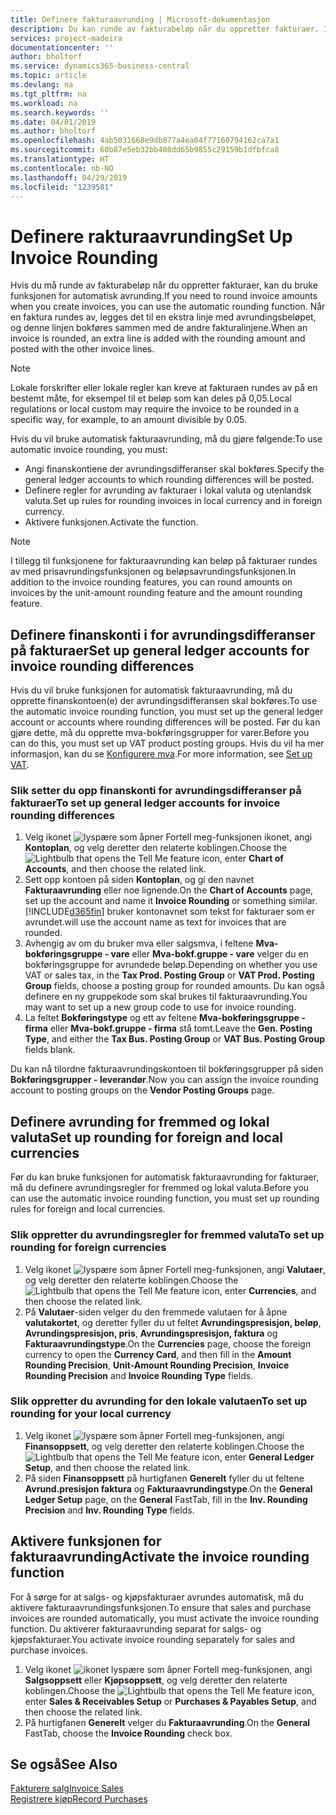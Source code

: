 ```yaml
---
title: Definere fakturaavrunding | Microsoft-dokumentasjon
description: Du kan runde av fakturabeløp når du oppretter fakturaer. I tillegg kan lokale forskrifter eller lokale regler kreve at fakturaen rundes av på en bestemt måte, for eksempel til et beløp som kan deles på 0,05.
services: project-madeira
documentationcenter: ''
author: bholtorf
ms.service: dynamics365-business-central
ms.topic: article
ms.devlang: na
ms.tgt_pltfrm: na
ms.workload: na
ms.search.keywords: ''
ms.date: 04/01/2019
ms.author: bholtorf
ms.openlocfilehash: 4ab5031668e9db877a4ea04f77160794162ca7a1
ms.sourcegitcommit: 60b87e5eb32bb408dd65b9855c29159b1dfbfca8
ms.translationtype: HT
ms.contentlocale: nb-NO
ms.lasthandoff: 04/29/2019
ms.locfileid: "1239501"
---
```

# <a name="set-up-invoice-rounding"></a><span data-ttu-id="bdf95-104">Definere rakturaavrunding</span><span class="sxs-lookup"><span data-stu-id="bdf95-104">Set Up Invoice Rounding</span></span>
<span data-ttu-id="bdf95-105">Hvis du må runde av fakturabeløp når du oppretter fakturaer, kan du bruke funksjonen for automatisk avrunding.</span><span class="sxs-lookup"><span data-stu-id="bdf95-105">If you need to round invoice amounts when you create invoices, you can use the automatic rounding function.</span></span> <span data-ttu-id="bdf95-106">Når en faktura rundes av, legges det til en ekstra linje med avrundingsbeløpet, og denne linjen bokføres sammen med de andre fakturalinjene.</span><span class="sxs-lookup"><span data-stu-id="bdf95-106">When an invoice is rounded, an extra line is added with the rounding amount and posted with the other invoice lines.</span></span>

> [!NOTE]  
>  <span data-ttu-id="bdf95-107">Lokale forskrifter eller lokale regler kan kreve at fakturaen rundes av på en bestemt måte, for eksempel til et beløp som kan deles på 0,05.</span><span class="sxs-lookup"><span data-stu-id="bdf95-107">Local regulations or local custom may require the invoice to be rounded in a specific way, for example, to an amount divisible by 0.05.</span></span>  

<span data-ttu-id="bdf95-108">Hvis du vil bruke automatisk fakturaavrunding, må du gjøre følgende:</span><span class="sxs-lookup"><span data-stu-id="bdf95-108">To use automatic invoice rounding, you must:</span></span>  

* <span data-ttu-id="bdf95-109">Angi finanskontiene der avrundingsdifferanser skal bokføres.</span><span class="sxs-lookup"><span data-stu-id="bdf95-109">Specify the general ledger accounts to which rounding differences will be posted.</span></span>  
* <span data-ttu-id="bdf95-110">Definere regler for avrunding av fakturaer i lokal valuta og utenlandsk valuta.</span><span class="sxs-lookup"><span data-stu-id="bdf95-110">Set up rules for rounding invoices in local currency and in foreign currency.</span></span>  
* <span data-ttu-id="bdf95-111">Aktivere funksjonen.</span><span class="sxs-lookup"><span data-stu-id="bdf95-111">Activate the function.</span></span>  

> [!NOTE]  
>  <span data-ttu-id="bdf95-112">I tillegg til funksjonene for fakturaavrunding kan beløp på fakturaer rundes av med prisavrundingsfunksjonen og beløpsavrundingsfunksjonen.</span><span class="sxs-lookup"><span data-stu-id="bdf95-112">In addition to the invoice rounding features, you can round amounts on invoices by the unit-amount rounding feature and the amount rounding feature.</span></span>  

## <a name="set-up-general-ledger-accounts-for-invoice-rounding-differences"></a><span data-ttu-id="bdf95-113">Definere finanskonti i for avrundingsdifferanser på fakturaer</span><span class="sxs-lookup"><span data-stu-id="bdf95-113">Set up general ledger accounts for invoice rounding differences</span></span>
<span data-ttu-id="bdf95-114">Hvis du vil bruke funksjonen for automatisk fakturaavrunding, må du opprette finanskontoen(e) der avrundingsdifferansen skal bokføres.</span><span class="sxs-lookup"><span data-stu-id="bdf95-114">To use the automatic invoice rounding function, you must set up the general ledger account or accounts where rounding differences will be posted.</span></span> <span data-ttu-id="bdf95-115">Før du kan gjøre dette, må du opprette mva-bokføringsgrupper for varer.</span><span class="sxs-lookup"><span data-stu-id="bdf95-115">Before you can do this, you must set up VAT product posting groups.</span></span> <span data-ttu-id="bdf95-116">Hvis du vil ha mer informasjon, kan du se [Konfigurere mva](finance-setup-vat.md).</span><span class="sxs-lookup"><span data-stu-id="bdf95-116">For more information, see [Set up VAT](finance-setup-vat.md).</span></span>  

### <a name="to-set-up-general-ledger-accounts-for-invoice-rounding-differences"></a><span data-ttu-id="bdf95-117">Slik setter du opp finanskonti for avrundingsdifferanser på fakturaer</span><span class="sxs-lookup"><span data-stu-id="bdf95-117">To set up general ledger accounts for invoice rounding differences</span></span>  
1. <span data-ttu-id="bdf95-118">Velg ikonet ![lyspære som åpner Fortell meg-funksjonen](media/ui-search/search_small.png "Fortell hva du vil gjøre") ikonet, angi **Kontoplan**, og velg deretter den relaterte koblingen.</span><span class="sxs-lookup"><span data-stu-id="bdf95-118">Choose the ![Lightbulb that opens the Tell Me feature](media/ui-search/search_small.png "Tell me what you want to do") icon, enter **Chart of Accounts**, and then choose the related link.</span></span>  
2. <span data-ttu-id="bdf95-119">Sett opp kontoen på siden **Kontoplan**, og gi den navnet **Fakturaavrunding** eller noe lignende.</span><span class="sxs-lookup"><span data-stu-id="bdf95-119">On the **Chart of Accounts** page, set up the account and name it **Invoice Rounding** or something similar.</span></span> [!INCLUDE[d365fin](includes/d365fin_md.md)] <span data-ttu-id="bdf95-120">bruker kontonavnet som tekst for fakturaer som er avrundet.</span><span class="sxs-lookup"><span data-stu-id="bdf95-120">will use the account name as text for invoices that are rounded.</span></span>  
3. <span data-ttu-id="bdf95-121">Avhengig av om du bruker mva eller salgsmva, i feltene **Mva-bokføringsgruppe - vare** eller **Mva-bokf.gruppe - vare** velger du en bokføringsgruppe for avrundede beløp.</span><span class="sxs-lookup"><span data-stu-id="bdf95-121">Depending on whether you use VAT or sales tax, in the **Tax Prod. Posting Group** or **VAT Prod. Posting Group** fields, choose a posting group for rounded amounts.</span></span> <span data-ttu-id="bdf95-122">Du kan også definere en ny gruppekode som skal brukes til fakturaavrunding.</span><span class="sxs-lookup"><span data-stu-id="bdf95-122">You may want to set up a new group code to use for invoice rounding.</span></span>
4. <span data-ttu-id="bdf95-123">La feltet **Bokføringstype** og ett av feltene **Mva-bokføringsgruppe - firma** eller **Mva-bokf.gruppe - firma** stå tomt.</span><span class="sxs-lookup"><span data-stu-id="bdf95-123">Leave the **Gen. Posting Type**, and either the **Tax Bus. Posting Group** or **VAT Bus. Posting Group** fields blank.</span></span> <!-- Why do we say to leave these blank, when there are a lot of other fields we also leave blank but don't mention? -->  

<span data-ttu-id="bdf95-124">Du kan nå tilordne fakturaavrundingskontoen til bokføringsgrupper på siden **Bokføringsgrupper - leverandør**.</span><span class="sxs-lookup"><span data-stu-id="bdf95-124">Now you can assign the invoice rounding account to posting groups on the **Vendor Posting Groups** page.</span></span>  <!-- Why only the vendor posting groups? -->

## <a name="set-up-rounding-for-foreign-and-local-currencies"></a><span data-ttu-id="bdf95-125">Definere avrunding for fremmed og lokal valuta</span><span class="sxs-lookup"><span data-stu-id="bdf95-125">Set up rounding for foreign and local currencies</span></span>
<span data-ttu-id="bdf95-126">Før du kan bruke funksjonen for automatisk fakturaavrunding for fakturaer, må du definere avrundingsregler for fremmed og lokal valuta.</span><span class="sxs-lookup"><span data-stu-id="bdf95-126">Before you can use the automatic invoice rounding function, you must set up rounding rules for foreign and local currencies.</span></span>

### <a name="to-set-up-rounding-for-foreign-currencies"></a><span data-ttu-id="bdf95-127">Slik oppretter du avrundingsregler for fremmed valuta</span><span class="sxs-lookup"><span data-stu-id="bdf95-127">To set up rounding for foreign currencies</span></span>  
1. <span data-ttu-id="bdf95-128">Velg ikonet ![lyspære som åpner Fortell meg-funksjonen](media/ui-search/search_small.png "Fortell hva du vil gjøre"), angi **Valutaer**, og velg deretter den relaterte koblingen.</span><span class="sxs-lookup"><span data-stu-id="bdf95-128">Choose the ![Lightbulb that opens the Tell Me feature](media/ui-search/search_small.png "Tell me what you want to do") icon, enter **Currencies**, and then choose the related link.</span></span>  
2. <span data-ttu-id="bdf95-129">På **Valutaer**-siden velger du den fremmede valutaen for å åpne **valutakortet**, og deretter fyller du ut feltet **Avrundingspresisjon, beløp**, **Avrundingspresisjon, pris**, **Avrundingspresisjon, faktura** og **Fakturaavrundingstype**.</span><span class="sxs-lookup"><span data-stu-id="bdf95-129">On the **Currencies** page, choose the foreign currency to open the **Currency Card**, and then fill in the **Amount Rounding Precision**, **Unit-Amount Rounding Precision**, **Invoice Rounding Precision** and **Invoice Rounding Type** fields.</span></span>

### <a name="to-set-up-rounding-for-your-local-currency"></a><span data-ttu-id="bdf95-130">Slik oppretter du avrunding for den lokale valutaen</span><span class="sxs-lookup"><span data-stu-id="bdf95-130">To set up rounding for your local currency</span></span>
1. <span data-ttu-id="bdf95-131">Velg ikonet ![lyspære som åpner Fortell meg-funksjonen](media/ui-search/search_small.png "Fortell hva du vil gjøre"), angi **Finansoppsett**, og velg deretter den relaterte koblingen.</span><span class="sxs-lookup"><span data-stu-id="bdf95-131">Choose the ![Lightbulb that opens the Tell Me feature](media/ui-search/search_small.png "Tell me what you want to do") icon, enter **General Ledger Setup**, and then choose the related link.</span></span>  
2. <span data-ttu-id="bdf95-132">På siden **Finansoppsett** på hurtigfanen **Generelt** fyller du ut feltene **Avrund.presisjon faktura** og **Fakturaavrundingstype**.</span><span class="sxs-lookup"><span data-stu-id="bdf95-132">On the **General Ledger Setup** page, on the **General** FastTab, fill in the **Inv. Rounding Precision** and **Inv. Rounding Type** fields.</span></span>  

## <a name="activate-the-invoice-rounding-function"></a><span data-ttu-id="bdf95-133">Aktivere funksjonen for fakturaavrunding</span><span class="sxs-lookup"><span data-stu-id="bdf95-133">Activate the invoice rounding function</span></span>  
<span data-ttu-id="bdf95-134">For å sørge for at salgs- og kjøpsfakturaer avrundes automatisk, må du aktivere fakturaavrundingsfunksjonen.</span><span class="sxs-lookup"><span data-stu-id="bdf95-134">To ensure that sales and purchase invoices are rounded automatically, you must activate the invoice rounding function.</span></span> <span data-ttu-id="bdf95-135">Du aktiverer fakturaavrunding separat for salgs- og kjøpsfakturaer.</span><span class="sxs-lookup"><span data-stu-id="bdf95-135">You activate invoice rounding separately for sales and purchase invoices.</span></span>

1. <span data-ttu-id="bdf95-136">Velg ikonet ![ikonet lyspære som åpner Fortell meg-funksjonen](media/ui-search/search_small.png "Fortell hva du vil gjøre"), angi **Salgsoppsett** eller **Kjøpsoppsett**, og velg deretter den relaterte koblingen.</span><span class="sxs-lookup"><span data-stu-id="bdf95-136">Choose the ![Lightbulb that opens the Tell Me feature](media/ui-search/search_small.png "Tell me what you want to do") icon, enter **Sales & Receivables Setup** or **Purchases & Payables Setup**, and then choose the related link.</span></span>  
2. <span data-ttu-id="bdf95-137">På hurtigfanen **Generelt** velger du **Fakturaavrunding**.</span><span class="sxs-lookup"><span data-stu-id="bdf95-137">On the **General** FastTab, choose the **Invoice Rounding** check box.</span></span>  

## <a name="see-also"></a><span data-ttu-id="bdf95-138">Se også</span><span class="sxs-lookup"><span data-stu-id="bdf95-138">See Also</span></span>  
[<span data-ttu-id="bdf95-139">Fakturere salg</span><span class="sxs-lookup"><span data-stu-id="bdf95-139">Invoice Sales</span></span>](sales-how-invoice-sales.md)  
[<span data-ttu-id="bdf95-140">Registrere kjøp</span><span class="sxs-lookup"><span data-stu-id="bdf95-140">Record Purchases</span></span>](purchasing-how-record-purchases.md)
